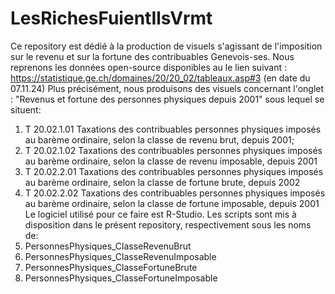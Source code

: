 # LesRichesFuientIlsVrmt

Ce repository est dédié à la production de visuels s'agissant de l'imposition sur le revenu et sur la fortune des contribuables Genevois-ses.
Nous reprenons les données open-source disponibles au le lien suivant : https://statistique.ge.ch/domaines/20/20_02/tableaux.asp#3 (en date du 07.11.24)
Plus précisément, nous produisons des visuels concernant l'onglet : "Revenus et fortune des personnes physiques depuis 2001" sous lequel se situent:
1) T 20.02.1.01 	Taxations des contribuables personnes physiques imposés au barème ordinaire, selon la classe de revenu brut, depuis 2001;
2) T 20.02.1.02 	Taxations des contribuables personnes physiques imposés au barème ordinaire, selon la classe de revenu imposable, depuis 2001
3) T 20.02.2.01 	Taxations des contribuables personnes physiques imposés au barème ordinaire, selon la classe de fortune brute, depuis 2002
4) T 20.02.2.02 	Taxations des contribuables personnes physiques imposés au barème ordinaire, selon la classe de fortune imposable, depuis 2001
Le logiciel utilisé pour ce faire est R-Studio.
Les scripts sont mis à disposition dans le présent repository, respectivement sous les noms de:
1) PersonnesPhysiques_ClasseRevenuBrut
2) PersonnesPhysiques_ClasseRevenuImposable
3) PersonnesPhysiques_ClasseFortuneBrute
4) PersonnesPhysiques_ClasseFortuneImposable

